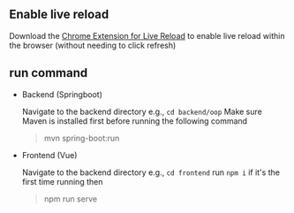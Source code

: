 ## Enable live reload
Download the [Chrome Extension for Live Reload](https://chrome.google.com/webstore/detail/livereload/jnihajbhpnppcggbcgedagnkighmdlei/related?hl=en) to enable live reload within the browser (without needing to click refresh)

## run command
- Backend (Springboot) 

    Navigate to the backend directory e.g., `cd backend/oop`
    Make sure Maven is installed first before running the following command
    > mvn spring-boot:run

- Frontend (Vue)
    
    Navigate to the backend directory e.g., `cd frontend`
    run `npm i` if it's the first time running then
    > npm run serve